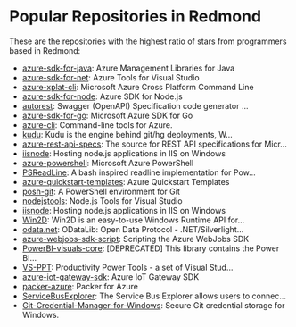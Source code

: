 # Popular Repositories in Redmond

These are the repositories with the highest ratio of stars from programmers based in Redmond:

- [azure-sdk-for-java](https://github.com/Azure/azure-sdk-for-java): Azure Management Libraries for Java
- [azure-sdk-for-net](https://github.com/Azure/azure-sdk-for-net): Azure Tools for Visual Studio
- [azure-xplat-cli](https://github.com/Azure/azure-xplat-cli): Microsoft Azure Cross Platform Command Line
- [azure-sdk-for-node](https://github.com/Azure/azure-sdk-for-node): Azure SDK for Node.js
- [autorest](https://github.com/Azure/autorest): Swagger (OpenAPI) Specification code generator ...
- [azure-sdk-for-go](https://github.com/Azure/azure-sdk-for-go): Microsoft Azure SDK for Go
- [azure-cli](https://github.com/Azure/azure-cli): Command-line tools for Azure.
- [kudu](https://github.com/projectkudu/kudu): Kudu is the engine behind git/hg deployments, W...
- [azure-rest-api-specs](https://github.com/Azure/azure-rest-api-specs): The source for REST API specifications for Micr...
- [iisnode](https://github.com/Azure/iisnode): Hosting node.js applications in IIS on Windows
- [azure-powershell](https://github.com/Azure/azure-powershell): Microsoft Azure PowerShell
- [PSReadLine](https://github.com/lzybkr/PSReadLine): A bash inspired readline implementation for Pow...
- [azure-quickstart-templates](https://github.com/Azure/azure-quickstart-templates): Azure Quickstart Templates
- [posh-git](https://github.com/dahlbyk/posh-git): A PowerShell environment for Git
- [nodejstools](https://github.com/Microsoft/nodejstools): Node.js Tools for Visual Studio
- [iisnode](https://github.com/tjanczuk/iisnode): Hosting node.js applications in IIS on Windows
- [Win2D](https://github.com/Microsoft/Win2D): Win2D is an easy-to-use Windows Runtime API for...
- [odata.net](https://github.com/OData/odata.net): ODataLib: Open Data Protocol - .NET/Silverlight...
- [azure-webjobs-sdk-script](https://github.com/Azure/azure-webjobs-sdk-script): Scripting the Azure WebJobs SDK
- [PowerBI-visuals-core](https://github.com/Microsoft/PowerBI-visuals-core): [DEPRECATED] This library contains the Power BI...
- [VS-PPT](https://github.com/Microsoft/VS-PPT): Productivity Power Tools - a set of Visual Stud...
- [azure-iot-gateway-sdk](https://github.com/Azure/azure-iot-gateway-sdk): Azure IoT Gateway SDK
- [packer-azure](https://github.com/Azure/packer-azure): Packer for Azure
- [ServiceBusExplorer](https://github.com/paolosalvatori/ServiceBusExplorer): The Service Bus Explorer allows users to connec...
- [Git-Credential-Manager-for-Windows](https://github.com/Microsoft/Git-Credential-Manager-for-Windows): Secure Git credential storage for Windows.
